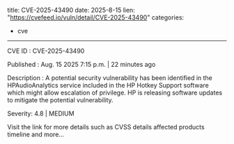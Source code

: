  
title: CVE-2025-43490
date: 2025-8-15
lien: "https://cvefeed.io/vuln/detail/CVE-2025-43490"
categories:
  - cve
---

CVE ID : CVE-2025-43490

Published :  Aug. 15
2025
7:15 p.m. | 22 minutes ago

Description : A potential security vulnerability has been identified in the HPAudioAnalytics service included in the HP Hotkey Support software
which might allow escalation of privilege. HP is releasing software updates to mitigate the potential vulnerability.

Severity: 4.8 | MEDIUM

Visit the link for more details
such as CVSS details
affected products
timeline
and more...

